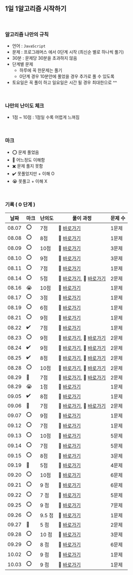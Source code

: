 ## 1일 1알고리즘 시작하기

<br/>

### 알고리즘 나만의 규칙

- 언어 : `JavaScript`
- 문제 : 프로그래머스 에서 0단계 시작 (최신순 별로 하나씩 풀기)
- 30분 : 문제당 30분을 초과하지 않음
- 단계별 문제
  - 하루에 꼭 한문제는 풀기
  - 0단계 경우 10분안에 풀었을 경우 추가로 풀 수 있도록
- 토요일은 꼭 풀이 하고 일요일은 시간 될 경우 최대한으로 ^^

<br/>

### 나만의 난이도 체크

- 1점 ~ 10점 : 1점일 수록 어렵게 느껴짐

<br/>

### 마크

- ⭕ 문제 풀었음
- 🔺 어느정도 이해함
- ✖️ 문제 풀지 못함
- ✔️ 못풀었지만 + 이해 O
- 😭 못풀고 + 이해 X

<br/>

### 기록 ( 0 단계 )

| 날짜  |  마크 | 난의도 | 풀이 과정                                                                                                | 문제 수 |
| ----- |  ---- | ------ | -------------------------------------------------------------------------------------------------------- | ------- |
| 08.07 | ⭕   | 7점    | 💨 [바로가기](https://minuk22.tistory.com/47)                                                            | 1문제   |
| 08.08 | ⭕   | 8점    | 💨 [바로가기](https://minuk22.tistory.com/48)                                                            | 1문제   |
| 08.09 | ⭕   | 10점   | 💨 [바로가기](https://minuk22.tistory.com/49)                                                            | 3문제   |
| 08.10 | ⭕   | 9점    | 💨 [바로가기](https://velog.io/@jominuk1025/08.10)                                                       | 3문제   |
| 08.11 | ⭕   | 7점    | 💨 [바로가기](https://velog.io/@jominuk1025/08.11)                                                       | 1문제   |
| 08.14 | ⭕   | 5점    | 💨 [바로가기](https://velog.io/@jominuk1025/08.14), 💨 [바로가기](https://velog.io/@jominuk1025/08.14-1) | 2문제   |
| 08.16 | 😭   | 10점   | 💨 [바로가기](https://velog.io/@jominuk1025/08.16)                                                       | 1문제   |
| 08.17 | ⭕   | 3점    | 💨 [바로가기](https://velog.io/@jominuk1025/08.17)                                                       | 1문제   |
| 08.19 | ⭕   | 6점    | 💨 [바로가기](https://velog.io/@jominuk1025/08.19)                                                       | 1문제   |
| 08.21 | ⭕   | 9점    | 💨 [바로가기](https://velog.io/@jominuk1025/08.21)                                                       | 1문제   |
| 08.22 | ✔️   | 7점    | 💨 [바로가기](https://velog.io/@jominuk1025/08.22)                                                       | 1문제   |
| 08.23 | ⭕   | 9점    | 💨 [바로가기](https://velog.io/@jominuk1025/08.23), 💨 [바로가기](https://velog.io/@jominuk1025/08.23.1) | 2문제   |
| 08.24 | ✔️   | 9점    | 💨 [바로가기](https://velog.io/@jominuk1025/08.24), 💨 [바로가기](https://velog.io/@jominuk1025/08.24.1) | 2문제   |
| 08.25 | ✔️   | 8점    | 💨 [바로가기](https://velog.io/@jominuk1025/08.25), 💨 [바로가기](https://velog.io/@jominuk1025/08.25.1) | 2문제   |
| 08.28 | ⭕   | 10점   | 💨 [바로가기](https://velog.io/@jominuk1025/08.28), 💨 [바로가기](https://velog.io/@jominuk1025/08.28.1) | 2문제   |
| 08.29 | 🔺   | 7점    | 💨 [바로가기](https://velog.io/@jominuk1025/08.29), 💨 [바로가기](https://velog.io/@jominuk1025/08.29.1) | 2문제   |
| 08.29 | 😭   | 1점    | 💨 [바로가기](https://velog.io/@jominuk1025/08.30)                                                       | 1문제   |
| 09.05 | ✔️   | 8점    | 💨 [바로가기](https://velog.io/@jominuk1025/09.05)                                                       | 1문제   |
| 09.06 | 🔺   | 7점    | 💨 [바로가기](https://velog.io/@jominuk1025/09.06), 💨 [바로가기](https://velog.io/@jominuk1025/09.06.1) | 2문제   |
| 09.07 | ⭕   | 9점    | 💨 [바로가기](https://velog.io/@jominuk1025/09.07)                                                       | 1문제   |
| 09.12 | ⭕   | 7점    | 💨 [바로가기](https://velog.io/@jominuk1025/09.12)                                                       | 1문제   |
| 09.13 | ⭕   | 10점   | 💨 [바로가기](https://velog.io/@jominuk1025/09.13)                                                       | 5문제   |
| 09.14 | ⭕   | 7점    | 💨 [바로가기](https://velog.io/@jominuk1025/09.14)                                                       | 5문제   |
| 09.15 | ⭕   | 8점    | 💨 [바로가기](https://velog.io/@jominuk1025/09.15.1)                                                     | 3문제   |
| 09.19 | 🔺   | 5점    | 💨 [바로가기](https://velog.io/@jominuk1025/09.19)                                                       | 4문제   |
| 09.20 | ⭕   | 10점   | 💨 [바로가기](https://velog.io/@jominuk1025/09.20)                                                       | 6문제   |
| 09.21 | ⭕   | 9 점   | 💨 [바로가기](https://velog.io/@jominuk1025/09.21.3)                                                     | 6문제   |
| 09.22 | ⭕   | 7 점   | 💨 [바로가기](https://velog.io/@jominuk1025/09.22)                                                       | 5문제   |
| 09.25 | ⭕   | 9 점   | 💨 [바로가기](https://velog.io/@jominuk1025/09.25.1)                                                     | 7문제   |
| 09.26 | ⭕   | 9.5 점 | 💨 [바로가기](https://velog.io/@jominuk1025/09.26)                                                       | 1문제   |
| 09.27 | 🔺   | 5 점   | 💨 [바로가기](https://velog.io/@jominuk1025/09.27)                                                       | 2문제   |
| 09.28 | ⭕   | 10 점  | 💨 [바로가기](https://velog.io/@jominuk1025/09.28)                                                       | 3문제   |
| 09.29 | ⭕   | 8  점  | 💨 [바로가기](https://velog.io/@jominuk1025/09.29)                                                       | 6문제   |
| 10.02 | ⭕   | 9  점  | 💨 [바로가기](https://velog.io/@jominuk1025/10.02)                                                       | 1문제   |
| 10.03 | ⭕   | 9  점  | 💨 [바로가기](https://velog.io/@jominuk1025/10.04)                                                       | 1문제   |
